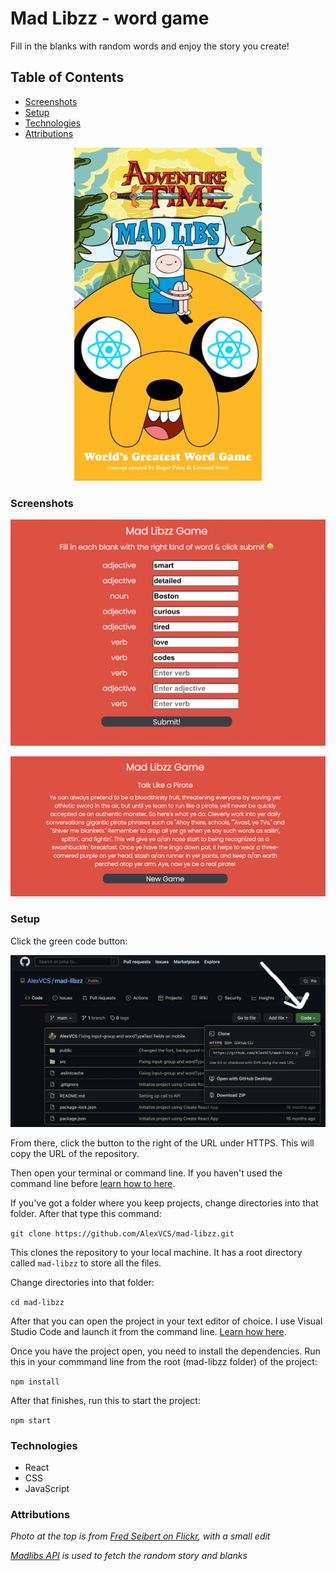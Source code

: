 # Mad Libzz - word game

Fill in the blanks with random words and enjoy the story you create!

## Table of Contents
* [Screenshots](#screenshots)
* [Setup](#setup)
* [Technologies](#technologies)
* [Attributions](#attributions)

<p align="center">
    <img alt="Mad Libs concept art with React logos added to the eyes" src="images/madlibz.png">
</p>

### Screenshots

<p align="center">
    <img alt="Mad Libzz game screenshot with blanks almost all filled in" src="images/madlibzscreenshot.png">
</p>

<p align="center">
    <img alt="Mad Libzz game screenshot showing a completed story" src="images/madlibzscreenshot2.png">
</p>

### Setup

Click the green code button:

<img alt="Screenshot showing the green code button on GitHub" src="images/greenCodeButton.png">

From there, click the button to the right of the URL under HTTPS. This will copy the URL of the repository.

Then open your terminal or command line. If you haven't used the command line before [learn how to here](https://www.theodinproject.com/lessons/foundations-command-line-basics).

If you've got a folder where you keep projects, change directories into that folder. After that type this command:

```git clone https://github.com/AlexVCS/mad-libzz.git```

This clones the repository to your local machine. It has a root directory called `mad-libzz` to store all the files.

Change directories into that folder:

```cd mad-libzz```

After that you can open the project in your text editor of choice. I use Visual Studio Code and launch it from the command line. [Learn how here](https://code.visualstudio.com/docs/setup/mac).

Once you have the project open, you need to install the dependencies. Run this in your commmand line from the root (mad-libzz folder) of the project:

```npm install```

After that finishes, run this to start the project:

```npm start```

### Technologies

* React
* CSS
* JavaScript

### Attributions

*Photo at the top is from [Fred Seibert on Flickr](https://flickr.com/photos/84568447@N00/), with a small edit*

*[Madlibs API](https://madlibz.herokuapp.com/api) is used to fetch the random story and blanks*